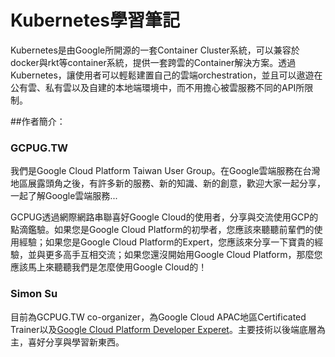 # Kubernetes學習筆記

Kubernetes是由Google所開源的一套Container Cluster系統，可以兼容於docker與rkt等container系統，提供一套跨雲的Container解決方案。透過Kubernetes，讓使用者可以輕鬆建置自己的雲端orchestration，並且可以遨遊在公有雲、私有雲以及自建的本地端環境中，而不用擔心被雲服務不同的API所限制。

##作者簡介：

### GCPUG.TW

我們是Google Cloud Platform Taiwan User Group。在Google雲端服務在台灣地區展露頭角之後，有許多新的服務、新的知識、新的創意，歡迎大家一起分享，一起了解Google雲端服務...

GCPUG透過網際網路串聯喜好Google Cloud的使用者，分享與交流使用GCP的點滴鑑驗。如果您是Google Cloud Platform的初學者，您應該來聽聽前輩們的使用經驗；如果您是Google Cloud Platform的Expert，您應該來分享一下寶貴的經驗，並與更多高手互相交流；如果您還沒開始用Google Cloud Platform，那麼您應該馬上來聽聽我們是怎麼使用Google Cloud的！

### Simon Su

目前為GCPUG.TW co-organizer，為Google Cloud APAC地區Certificated Trainer以及[Google Cloud Platform Developer Experet](https://developers.google.com/experts/people/peihsin-su)。主要技術以後端底層為主，喜好分享與學習新東西。